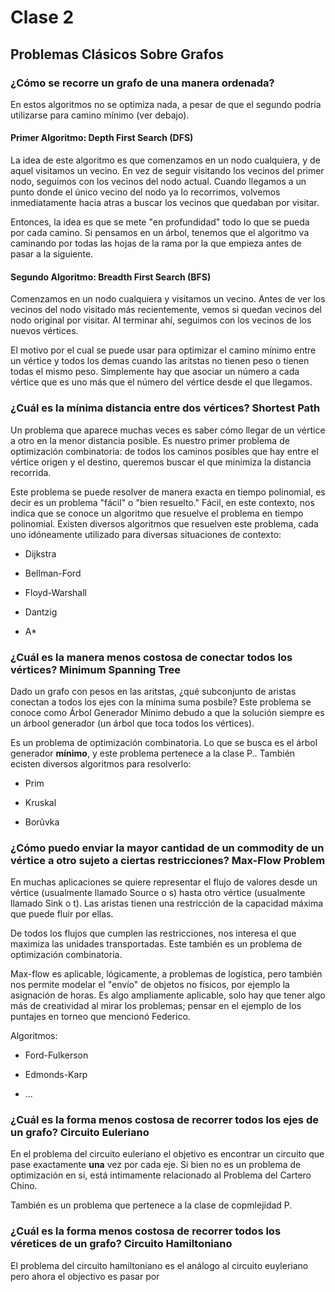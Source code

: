 # Clase 2

## Problemas Clásicos Sobre Grafos

### ¿Cómo se recorre un grafo de una manera ordenada?

En estos algoritmos no se optimiza nada, a pesar de que el segundo podría utilizarse para camino mínimo (ver debajo).

#### Primer Algoritmo: Depth First Search (DFS)

La idea de este algoritmo es que comenzamos en un nodo cualquiera, y de aquel visitamos un vecino. En vez de seguir visitando los vecinos del primer nodo, seguimos con los vecinos del nodo actual. Cuando llegamos a un punto donde el único vecino del nodo ya lo recorrimos, volvemos inmediatamente hacia atras a buscar los vecinos que quedaban por visitar.

Entonces, la idea es que se mete "en profundidad" todo lo que se pueda por cada camino. Si pensamos en un árbol, tenemos que el algoritmo va caminando por todas las hojas de la rama por la que empieza antes de pasar a la siguiente.

#### Segundo Algoritmo: Breadth First Search (BFS)

Comenzamos en un nodo cualquiera y visitamos un vecino. Antes de ver los vecinos del nodo visitado más recientemente, vemos si quedan vecinos del nodo original por visitar. Al terminar ahí, seguimos con los vecinos de los nuevos vértices.

El motivo por el cual se puede usar para optimizar el camino mínimo entre un vértice y todos los demas cuando las aritstas no tienen peso o tienen todas el mismo peso. Simplemente hay que asociar un número a cada vértice que es uno más que el número del vértice desde el que llegamos.

### ¿Cuál es la mínima distancia entre dos vértices? Shortest Path

Un problema que aparece muchas veces es saber cómo llegar de un vértice a otro en la menor distancia posible. Es nuestro primer problema de optimización combinatoria: de todos los caminos posibles que hay entre el vértice origen y el destino, queremos buscar el que minimiza la distancia recorrida.

Este problema se puede resolver de manera exacta en tiempo polinomial, es decir es un problema "fácil" o "bien resuelto." Fácil, en este contexto, nos indica que se conoce un algoritmo que resuelve el problema en tiempo polinomial. Existen diversos algoritmos que resuelven este problema, cada uno idóneamente utilizado para diversas situaciones de contexto:

- Dijkstra

- Bellman-Ford

- Floyd-Warshall

- Dantzig

- A*

### ¿Cuál es la manera menos costosa de conectar todos los vértices? Minimum Spanning Tree

Dado un grafo con pesos en las aritstas, ¿qué subconjunto de aristas conectan a todos los ejes con la mínima suma posbile? Este problema se conoce como Árbol Generador Mínimo debudo a que la solución siempre es un árbool generador (un árbol que toca todos los vértices).

Es un problema de optimización combinatoria. Lo que se busca es el árbol generador **mínimo**, y este problema pertenece a la clase P.. También ecisten diversos algoritmos para resolverlo:

- Prim

- Kruskal

- Borûvka

### ¿Cómo puedo enviar la mayor cantidad de un commodity de un vértice a otro sujeto a ciertas restricciones? Max-Flow Problem

En muchas aplicaciones se quiere representar el flujo de valores desde un vértice (usualmente llamado Source o s) hasta otro vértice (usualmente llamado Sink o t). Las aristas tienen una restricción de la capacidad máxima que puede fluir por ellas.

De todos los flujos que cumplen las restricciones, nos interesa el que maximiza las unidades transportadas. Este también es un problema de optimización combinatoria.

Max-flow es aplicable, lógicamente, a problemas de logística, pero también nos permite modelar el "envío" de objetos no físicos, por ejemplo la asignación de horas. Es algo ampliamente aplicable, solo hay que tener algo más de creatividad al mirar los problemas; pensar en el ejemplo de los puntajes en torneo que mencionó Federico.

Algoritmos:

- Ford-Fulkerson

- Edmonds-Karp

- ...

### ¿Cuál es la forma menos costosa de recorrer todos los ejes de un grafo? Circuito Euleriano

En el problema del circuito euleriano el objetivo es encontrar un circuito que pase exactamente **una** vez por cada eje. Si bien no es un problema de optimización en si, está intimamente relacionado al Problema del Cartero Chino.

También es un problema que pertenece a la clase de copmlejidad P.

### ¿Cuál es la forma menos costosa de recorrer todos los véretices de un grafo? Circuito Hamiltoniano

El problema del circuito hamiltoniano es el análogo al circuito euyleriano pero ahora el objectivo es pasar por
